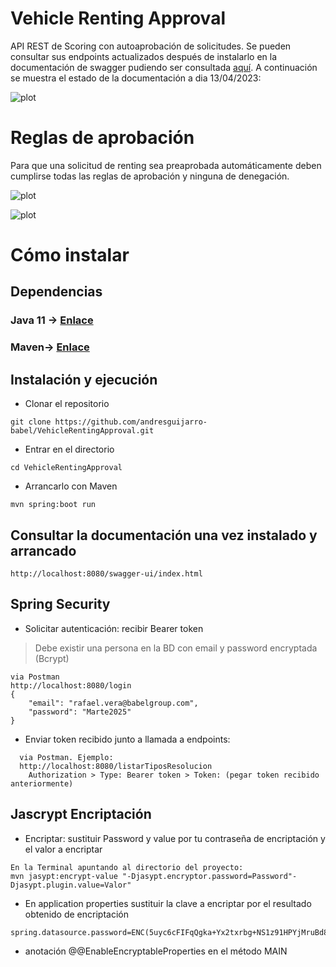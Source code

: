 # Vehicle Renting Approval

API REST de Scoring con autoaprobación de solicitudes. Se pueden consultar sus endpoints actualizados después de instalarlo en la documentación de swagger pudiendo ser consultada [aquí](http://localhost:8080/swagger-ui/index.html). A continuación se muestra el estado de la documentación a dia 13/04/2023:

![plot](src/main/resources/images/documentacion.png)



# Reglas de aprobación

Para que una solicitud de renting sea preaprobada automáticamente deben cumplirse todas las reglas de aprobación y ninguna de denegación.

![plot](src/main/resources/images/reglas_aprobacion.png)

![plot](src/main/resources/images/reglas_denegacion.png)



# Cómo instalar
## Dependencias


### Java 11 -> [Enlace](https://oracle.com/es/java/technologies/javase/jdk11-archive-downloads.html)

### Maven-> [Enlace](https://maven.apache.org/download.cgi)

## Instalación y ejecución
+ Clonar el repositorio
```
git clone https://github.com/andresguijarro-babel/VehicleRentingApproval.git
```

+ Entrar en el directorio
  
```
cd VehicleRentingApproval
```

+ Arrancarlo con Maven

 ```
mvn spring:boot run
```
## Consultar la documentación una vez instalado y arrancado

```
http://localhost:8080/swagger-ui/index.html
```

## Spring Security
+ Solicitar autenticación: recibir Bearer token
> Debe existir una persona en la BD con email y password encryptada (Bcrypt)
```
via Postman
http://localhost:8080/login
{
    "email": "rafael.vera@babelgroup.com",
    "password": "Marte2025"
}
```
+ Enviar token recibido junto a llamada a endpoints:

```
  via Postman. Ejemplo:
  http://localhost:8080/listarTiposResolucion
    Authorization > Type: Bearer token > Token: (pegar token recibido anteriormente)
```

## Jascrypt Encriptación
+ Encriptar: sustituir Password y value por tu contraseña de encriptación y el valor a encriptar
```
En la Terminal apuntando al directorio del proyecto:
mvn jasypt:encrypt-value "-Djasypt.encryptor.password=Password"-Djasypt.plugin.value=Valor"
```
+ En application properties sustituir la clave a encriptar por el resultado obtenido de encriptación
```
spring.datasource.password=ENC(5uyc6cFIFqQgka+Yx2txrbg+NS1z91HPYjMruBd8KkK0r6EeVMWWyhLuP8Yn/+lI)
```
+ anotación @@EnableEncryptableProperties en el método MAIN
